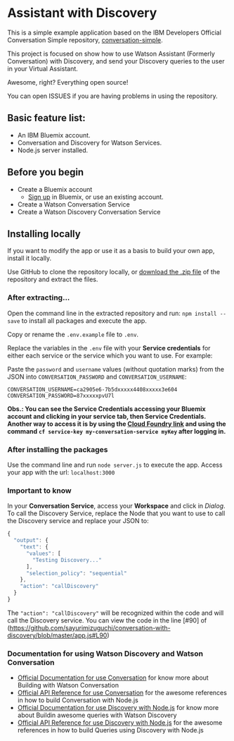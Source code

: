 # Assistant with Discovery

This is a simple example application based on the IBM Developers Official Conversation Simple repository, [conversation-simple](https://github.com/watson-developer-cloud/assistant-simple).

This project is focused on show how to use Watson Assistant (Formerly Conversation) with Discovery, and send your Discovery queries to the user in your Virtual Assistant. 

Awesome, right? Everything open source!

You can open ISSUES if you are having problems in using the repository.

## Basic feature list:

 * An IBM Bluemix account.
 * Conversation and Discovery for Watson Services.
 * Node.js server installed.


## Before you begin

* Create a Bluemix account
    * [Sign up](https://console.ng.bluemix.net/registration/?target=/catalog/%3fcategory=watson) in Bluemix, or use an existing account.
* Create a Watson Conversation Service
* Create a Watson Discovery Conversation Service


## Installing locally

If you want to modify the app or use it as a basis to build your own app, install it locally.

Use GitHub to clone the repository locally, or [download the .zip file](https://github.com/sayurimizuguchi/conversation-with-discovery/archive/master.zip) of the repository and extract the files.


### After extracting...

Open the command line in the extracted repository and run: ```npm install --save``` to install all packages and execute the app.

Copy or rename the `.env.example` file to `.env`.

Replace the variables in the `.env` file with your **Service credentials** for either each service or the service which you want to use. For example:

Paste  the `password` and `username` values (without quotation marks) from the JSON into `CONVERSATION_PASSWORD` and `CONVERSATION_USERNAME`:


    CONVERSATION_USERNAME=ca2905e6-7b5dxxxxx4408xxxxx3e604
    CONVERSATION_PASSWORD=87xxxxxpvU7l

**Obs.: You can see the Service Credentials accessing your Bluemix account and clicking in your service tab, then Service Credentials. Another way to access it is by using the [Cloud Foundry link](https://docs.cloudfoundry.org/cf-cli/install-go-cli.html) and using the command `cf service-key my-conversation-service myKey` after logging in.**

### After installing the packages

Use the command line and run ```node server.js``` to execute the app. Access your app with the url: ```localhost:3000```



### Important to know

In your **Conversation Service**, access your **Workspace** and click in *Dialog*. To call the Discovery Service, replace the Node that you want to use to call the Discovery service and replace your JSON to:


```javascript
{
  "output": {
    "text": {
      "values": [
        "Testing Discovery..."
      ],
      "selection_policy": "sequential"
    },
    "action": "callDiscovery"
  }
}
```
The ```"action": "callDiscovery"``` will be recognized within the code and will call the Discovery service. You can view the code in the line [#90] of (https://github.com/sayurimizuguchi/conversation-with-discovery/blob/master/app.js#L90)


### Documentation for using Watson Discovery and Watson Conversation

 * [Official Documentation for use Conversation](https://console.bluemix.net/docs/services/conversation/index.html) for know more about Building with Watson Conversation
 * [Official API Reference for use Conversation](https://www.ibm.com/watson/developercloud/conversation/api/v1/?node#) for the awesome references in how to build Conversation with Node.js
* [Official Documentation for use Discovery with Node.js](https://console.bluemix.net/docs/services/discovery/index.html#about) for know more about Buildin awesome queries with Watson Discovery
 * [Official API Reference for use Discovery with Node.js](https://www.ibm.com/watson/developercloud/discovery/api/v1/?node) for the awesome references in how to build Queries using Discovery with Node.js
